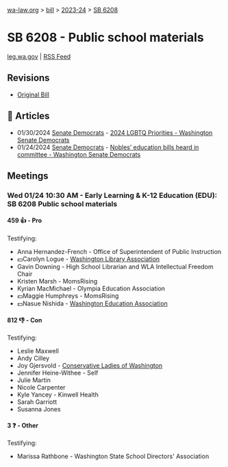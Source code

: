 [wa-law.org](/) > [bill](/bill/) > [2023-24](/bill/2023-24/) > [SB 6208](/bill/2023-24/sb/6208/)

# SB 6208 - Public school materials
[leg.wa.gov](https://app.leg.wa.gov/billsummary?BillNumber=6208&Year=2023&Initiative=false) | [RSS Feed](./rss.xml)

## Revisions
* [Original Bill](1/)

## 📰 Articles
* 01/30/2024 [Senate Democrats](/org/senate_democrats/) - [2024 LGBTQ Priorities - Washington Senate Democrats](https://senatedemocrats.wa.gov/lgbtq2024priorities/#:~:text=Senate%20Bill%206208)
* 01/24/2024 [Senate Democrats](/org/senate_democrats/) - [Nobles’ education bills heard in committee - Washington Senate Democrats](https://senatedemocrats.wa.gov/blog/2024/01/24/nobles-education-bills-heard-in-committee/#:~:text=Senate%20Bill%206208)

## Meetings
### Wed 01/24 10:30 AM - Early Learning & K-12 Education (EDU): SB 6208 Public school materials
#### 459 👍 - Pro
Testifying:
* Anna Hernandez-French - Office of Superintendent of Public Instruction
* 💵Carolyn Logue - [Washington Library Association](/org/washington_library_association/)
* Gavin Downing - High School Librarian and WLA Intellectual Freedom Chair
* Kristen Marsh - MomsRising
* Kyrian MacMichael - Olympia Education Association
* 💵Maggie Humphreys - MomsRising
* 💵Nasue Nishida - [Washington Education Association](/org/washington_education_association/)

#### 812 👎 - Con
Testifying:
* Leslie Maxwell
* Andy Cilley
* Joy Gjersvold - [Conservative Ladies of Washington](/org/conservative_ladies_of_washington/)
* Jennifer Heine-Withee - Self
* Julie Martin
* Nicole Carpenter
* Kyle Yancey - Kinwell Health
* Sarah Garriott
* Susanna Jones

#### 3 ❓ - Other
Testifying:
* Marissa Rathbone - Washington State School Directors' Association
